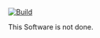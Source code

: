 [![Build](https://github.com/JoelHer/HomeCentraal/actions/workflows/node.js.yml/badge.svg)](https://github.com/JoelHer/HomeCentraal/actions/workflows/node.js.yml)

This Software is not done.
